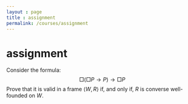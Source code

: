 ```yaml
---
layout : page
title : assignment
permalink: /courses/assignment
---
```




# assignment

Consider the formula:
$$
\Box (\Box P \to P) \to \Box P
$$
Prove that it is valid in a frame $\langle W, R\rangle$ if, and only if, $R$ is converse well-founded on $W$.